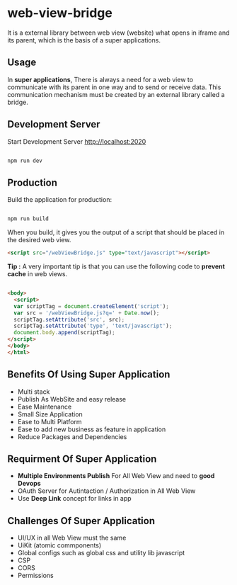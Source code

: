 # web-view-bridge

It is a external library between web view (website) what opens in iframe and its parent, which is the basis of a super applications.

## Usage

In **super applications**, There is always a need for a web view to communicate with its parent in one way and to send or receive data.
This communication mechanism must be created by an external library called a bridge.

## Development Server

Start Development Server <http://localhost:2020>

```bash

npm run dev
```

## Production

Build the application for production:

```bash

npm run build
```

When you build, it gives you the output of a script that should be placed in the desired web view.

```html
<script src="/webViewBridge.js" type="text/javascript"></script>
```

**Tip :** A very important tip is that you can use the following code to **prevent cache** in web views.

```html

<body>
  <script>
  var scriptTag = document.createElement('script');
  var src = '/webViewBridge.js?q=' + Date.now();
  scriptTag.setAttribute('src', src);
  scriptTag.setAttribute('type', 'text/javascript');
  document.body.append(scriptTag);
</script>
</body>
</html>
```

## Benefits Of Using Super Application

- Multi stack
- Publish As WebSite and easy release
- Ease Maintenance
- Small Size Application
- Ease to Multi Platform
- Ease to add new business as feature in application
- Reduce Packages and Dependencies

## Requirment Of Super Application

- **Multiple Environments Publish** For All Web View and need to **good Devops**
- OAuth Server for Autintaction / Authorization in All Web View
- Use **Deep Link** concept for links in app

## Challenges Of Super Application

- UI/UX in all Web View must the same
- UiKit (atomic commponents)
- Global configs such as global css and utility lib javascript
- CSP
- CORS
- Permissions
